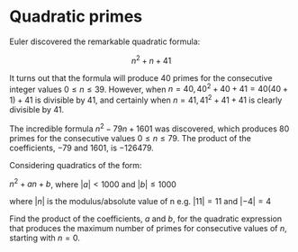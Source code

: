 # Quadratic primes

Euler discovered the remarkable quadratic formula:

$$ n^2 + n + 41 $$

It turns out that the formula will produce 40 primes for the consecutive integer values $0 \leq n \leq 39$. However, when $n = 40, 40^2 + 40 + 41 = 40(40 + 1) + 41$ is divisible by 41, and certainly when $n=41, 41^2 + 41 + 41$ is clearly divisible by 41.

The incredible formula $n^2 - 79n + 1601$
was discovered, which produces 80 primes for the consecutive values $0 \leq n \leq 79$. The product of the coefficients, −79 and 1601, is −126479.

Considering quadratics of the form:

$n^2 + an + b$, where $|a| < 1000$ and $|b| \leq 1000$

where $| n|$
is the modulus/absolute value of n
e.g. $|11| = 11$ and $|-4| = 4$

Find the product of the coefficients, $a$
and $b$, for the quadratic expression that produces the maximum number of primes for consecutive values of $n$, starting with $n=0$.